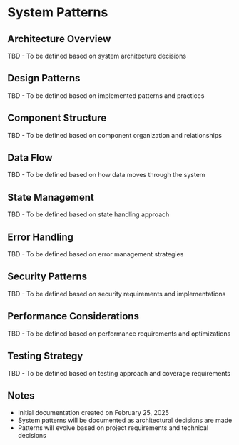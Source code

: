 # System Patterns

## Architecture Overview
TBD - To be defined based on system architecture decisions

## Design Patterns
TBD - To be defined based on implemented patterns and practices

## Component Structure
TBD - To be defined based on component organization and relationships

## Data Flow
TBD - To be defined based on how data moves through the system

## State Management
TBD - To be defined based on state handling approach

## Error Handling
TBD - To be defined based on error management strategies

## Security Patterns
TBD - To be defined based on security requirements and implementations

## Performance Considerations
TBD - To be defined based on performance requirements and optimizations

## Testing Strategy
TBD - To be defined based on testing approach and coverage requirements

## Notes
- Initial documentation created on February 25, 2025
- System patterns will be documented as architectural decisions are made
- Patterns will evolve based on project requirements and technical decisions
